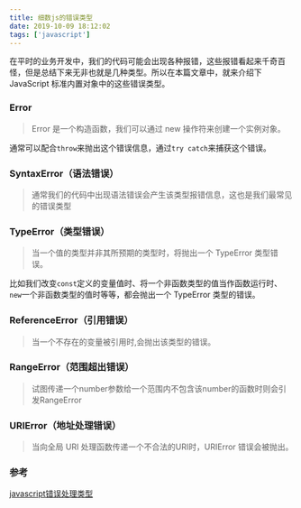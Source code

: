 ```yaml
---
title: 细数js的错误类型
date: 2019-10-09 18:12:02
tags: ['javascript']
---
```


在平时的业务开发中，我们的代码可能会出现各种报错，这些报错看起来千奇百怪，但是总结下来无非也就是几种类型。所以在本篇文章中，就来介绍下 JavaScript 标准内置对象中的这些错误类型。

### Error 
>Error 是一个构造函数，我们可以通过 new 操作符来创建一个实例对象。

通常可以配合`throw`来抛出这个错误信息，通过`try catch`来捕获这个错误。

### SyntaxError（语法错误）
>通常我们的代码中出现语法错误会产生该类型报错信息，这也是我们最常见的错误类型

### TypeError（类型错误）
>当一个值的类型并非其所预期的类型时，将抛出一个 TypeError 类型错误。

比如我们改变`const`定义的变量值时、将一个非函数类型的值当作函数运行时、`new`一个非函数类型的值时等等，都会抛出一个 TypeError 类型的错误。

### ReferenceError（引用错误）
>当一个不存在的变量被引用时,会抛出该类型的错误。

### RangeError（范围超出错误）
>试图传递一个number参数给一个范围内不包含该number的函数时则会引发RangeError

### URIError（地址处理错误）
>当向全局 URI 处理函数传递一个不合法的URI时，URIError 错误会被抛出。





### 参考
[javascript错误处理类型](https://segmentfault.com/a/1190000011353194)